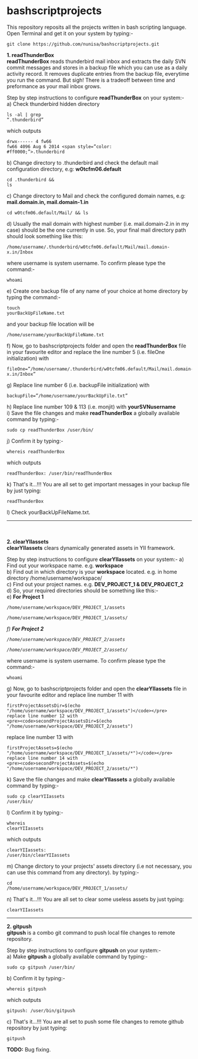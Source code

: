 # bashscriptprojects
This repository reposits all the projects written in bash scripting language.<br>
Open Terminal and get it on your system by typing:-
<pre><code>git clone https://github.com/nunisa/bashscriptprojects.git</code></pre>

<strong>1. readThunderBox</strong><br>
<strong>readThunderBox</strong> reads thunderbird mail inbox and extracts the daily SVN commit messages and stores in a backup file which you can use as a daily activity record. It removes duplicate entries from the backup file, everytime you run the command. But sigh! There is a tradeoff between time and preformance as your mail inbox grows.<br>

Step by step instructions to configure <strong>readThunderBox</strong> on your system:-<br>
a) Check thunderbird hidden directory <pre><code>ls -al | grep “.thunderbird”</code></pre> which outputs <pre><code>drwx------   4 fw66 fw66      4096 Aug  6  2014 <span style=”color: #ff0000;”>.thunderbird</span></code></pre>
b) Change directory to .thunderbird and check the default mail configuration directory, e.g: <strong>w0tcfm06.default</strong> <pre><code>cd .thunderbird && ls</code></pre>
c) Change directory to Mail and check the configured domain names, e.g: <strong>mail.domain.in, mail.domain-1.in</strong> <pre><code>cd w0tcfm06.default/Mail/ && ls</code></pre>
d) Usually the mail domain with highest number (i.e. mail.domain-2.in in my case) should be the one currently in use. So, your final mail directory path should look something like this: <pre><code>/home/username/.thunderbird/w0tcfm06.default/Mail/mail.domain-x.in/Inbox</code></pre> where username is system username. To confirm please type the command:- <pre><code>whoami</code></pre>
e) Create one backup file of any name of your choice at home directory by typing the command:- <pre><code>touch yourBackUpFileName.txt</code></pre> and your backup file location will be <pre><code>/home/username/yourBackUpFileName.txt</code></pre>
f) Now, go to bashscriptprojects folder and open the <strong>readThunderBox</strong> file in your favourite editor and replace the line number 5 (i.e. fileOne initialization) with <pre><code>fileOne=”/home/username/.thunderbird/w0tcfm06.default/Mail/mail.domain-x.in/Inbox”</code></pre>
g) Replace line number 6 (i.e. backupFile initialization) with <pre><code>backupFile=”/home/username/yourBackUpFile.txt”</code></pre>
h) Replace line number 109 & 113 (i.e. monjit) with <strong>yourSVNusername</strong><br> 
i) Save the file changes and make <strong>readThunderBox</strong> a globally available command by typing:- <pre><code>sudo cp readThunderBox /user/bin/</code></pre>
j) Confirm it by typing:- <pre><code>whereis readThunderBox</code></pre> which outputs <pre><code>readThunderBox: /user/bin/readThunderBox</code></pre>
k) That's it...!!! You are all set to get important messages in your backup file by just typing: <pre><code>readThunderBox</code></pre>
l) Check yourBackUpFileName.txt.<hr><br><br>
<strong>2. clearYIIassets</strong><br>
<strong>clearYIIassets</strong> clears dynamically generated assets in YII framework.<br>

Step by step instructions to configure <strong>clearYIIassets</strong> on your system:-
a) Find out your workspace name. e.g. <strong>workspace</strong><br>
b) Find out in which directory is your <strong>workspace</strong> located. e.g. in home directory /home/username/workspace/<br>
c) Find out your project names. e.g. <strong>DEV_PROJECT_1 & DEV_PROJECT_2</strong><br>
d) So, your required directories should be something like this:- <br>
e) <strong>For Project 1</strong><pre><code>/home/username/workspace/DEV_PROJECT_1/assets</code></pre><pre><code>/home/username/workspace/DEV_PROJECT_1/assets/*</code></pre>
f) <strong>For Project 2</strong><pre><code>/home/username/workspace/DEV_PROJECT_2/assets</code></pre><pre><code>/home/username/workspace/DEV_PROJECT_2/assets/*</code></pre> where username is system username. To confirm please type the command:- <pre><code>whoami</code></pre>
g) Now, go to bashscriptprojects folder and open the <strong>clearYIIassets</strong> file in your favourite editor and replace line number 11 with <pre><code>firstProjectAssetsDir=$(echo "/home/username/workspace/DEV_PROJECT_1/assets")</code></pre> replace line number 12 with <pre><code>secondProjectAssetsDir=$(echo "/home/username/workspace/DEV_PROJECT_2/assets")</code></pre> replace line number 13 with <pre><code>firstProjectAssets=$(echo "/home/username/workspace/DEV_PROJECT_1/assets/*")</code></pre> replace line number 14 with <pre><code>secondProjectAssets=$(echo "/home/username/workspace/DEV_PROJECT_2/assets/*")</code></pre>
k) Save the file changes and make <strong>clearYIIassets</strong> a globally available command by typing:- <pre><code>sudo cp clearYIIassets /user/bin/</code></pre>
l) Confirm it by typing:- <pre><code>whereis clearYIIassets</code></pre> which outputs <pre><code>clearYIIassets: /user/bin/clearYIIassets</code></pre>
m) Change dirctory to your projects' assets directory (i.e not necessary, you can use this command from any directory). by typing:- <pre><code>cd /home/username/workspace/DEV_PROJECT_1/assets/</code></pre>
n) That's it...!!! You are all set to clear some useless assets by just typing: <pre><code>clearYIIassets</code></pre><hr>
<strong>2. gitpush</strong><br>
<strong>gitpush</strong> is a combo git command to push local file changes to remote repository.<br>

Step by step instructions to configure <strong>gitpush</strong> on your system:-<br>
a) Make <strong>gitpush</strong> a globally available command by typing:- <pre><code>sudo cp gitpush /user/bin/</code></pre>
b) Confirm it by typing:- <pre><code>whereis gitpush</code></pre> which outputs <pre><code>gitpush: /user/bin/gitpush</code></pre>
c) That's it...!!! You are all set to push some file changes to remote github repository by just typing: <pre><code>gitpush</code></pre>

<strong>TODO:</strong> Bug fixing.<br>
